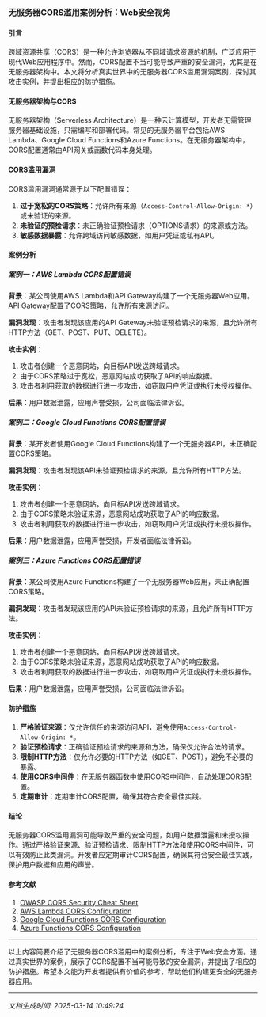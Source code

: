 ### 无服务器CORS滥用案例分析：Web安全视角

#### 引言

跨域资源共享（CORS）是一种允许浏览器从不同域请求资源的机制，广泛应用于现代Web应用程序中。然而，CORS配置不当可能导致严重的安全漏洞，尤其是在无服务器架构中。本文将分析真实世界中的无服务器CORS滥用漏洞案例，探讨其攻击实例，并提出相应的防护措施。

#### 无服务器架构与CORS

无服务器架构（Serverless Architecture）是一种云计算模型，开发者无需管理服务器基础设施，只需编写和部署代码。常见的无服务器平台包括AWS Lambda、Google Cloud Functions和Azure Functions。在无服务器架构中，CORS配置通常由API网关或函数代码本身处理。

#### CORS滥用漏洞

CORS滥用漏洞通常源于以下配置错误：

1. **过于宽松的CORS策略**：允许所有来源（`Access-Control-Allow-Origin: *`）或未验证的来源。
2. **未验证的预检请求**：未正确验证预检请求（OPTIONS请求）的来源或方法。
3. **敏感数据暴露**：允许跨域访问敏感数据，如用户凭证或私有API。

#### 案例分析

##### 案例一：AWS Lambda CORS配置错误

**背景**：某公司使用AWS Lambda和API Gateway构建了一个无服务器Web应用。API Gateway配置了CORS策略，允许所有来源访问。

**漏洞发现**：攻击者发现该应用的API Gateway未验证预检请求的来源，且允许所有HTTP方法（GET、POST、PUT、DELETE）。

**攻击实例**：
1. 攻击者创建一个恶意网站，向目标API发送跨域请求。
2. 由于CORS策略过于宽松，恶意网站成功获取了API的响应数据。
3. 攻击者利用获取的数据进行进一步攻击，如窃取用户凭证或执行未授权操作。

**后果**：用户数据泄露，应用声誉受损，公司面临法律诉讼。

##### 案例二：Google Cloud Functions CORS配置错误

**背景**：某开发者使用Google Cloud Functions构建了一个无服务器API，未正确配置CORS策略。

**漏洞发现**：攻击者发现该API未验证预检请求的来源，且允许所有HTTP方法。

**攻击实例**：
1. 攻击者创建一个恶意网站，向目标API发送跨域请求。
2. 由于CORS策略未验证来源，恶意网站成功获取了API的响应数据。
3. 攻击者利用获取的数据进行进一步攻击，如窃取用户凭证或执行未授权操作。

**后果**：用户数据泄露，应用声誉受损，开发者面临法律诉讼。

##### 案例三：Azure Functions CORS配置错误

**背景**：某公司使用Azure Functions构建了一个无服务器Web应用，未正确配置CORS策略。

**漏洞发现**：攻击者发现该应用的API未验证预检请求的来源，且允许所有HTTP方法。

**攻击实例**：
1. 攻击者创建一个恶意网站，向目标API发送跨域请求。
2. 由于CORS策略未验证来源，恶意网站成功获取了API的响应数据。
3. 攻击者利用获取的数据进行进一步攻击，如窃取用户凭证或执行未授权操作。

**后果**：用户数据泄露，应用声誉受损，公司面临法律诉讼。

#### 防护措施

1. **严格验证来源**：仅允许信任的来源访问API，避免使用`Access-Control-Allow-Origin: *`。
2. **验证预检请求**：正确验证预检请求的来源和方法，确保仅允许合法的请求。
3. **限制HTTP方法**：仅允许必要的HTTP方法（如GET、POST），避免不必要的暴露。
4. **使用CORS中间件**：在无服务器函数中使用CORS中间件，自动处理CORS配置。
5. **定期审计**：定期审计CORS配置，确保其符合安全最佳实践。

#### 结论

无服务器CORS滥用漏洞可能导致严重的安全问题，如用户数据泄露和未授权操作。通过严格验证来源、验证预检请求、限制HTTP方法和使用CORS中间件，可以有效防止此类漏洞。开发者应定期审计CORS配置，确保其符合安全最佳实践，保护用户数据和应用的声誉。

#### 参考文献

1. [OWASP CORS Security Cheat Sheet](https://cheatsheetseries.owasp.org/cheatsheets/Cross-Site_Request_Forgery_Prevention_Cheat_Sheet.html)
2. [AWS Lambda CORS Configuration](https://docs.aws.amazon.com/apigateway/latest/developerguide/how-to-cors.html)
3. [Google Cloud Functions CORS Configuration](https://cloud.google.com/functions/docs/securing/managing-access)
4. [Azure Functions CORS Configuration](https://docs.microsoft.com/en-us/azure/azure-functions/functions-bindings-http-webhook-trigger?tabs=csharp#cors)

---

以上内容简要介绍了无服务器CORS滥用中的案例分析，专注于Web安全方面。通过真实世界的案例，展示了CORS配置不当可能导致的安全漏洞，并提出了相应的防护措施。希望本文能为开发者提供有价值的参考，帮助他们构建更安全的无服务器应用。

---

*文档生成时间: 2025-03-14 10:49:24*



